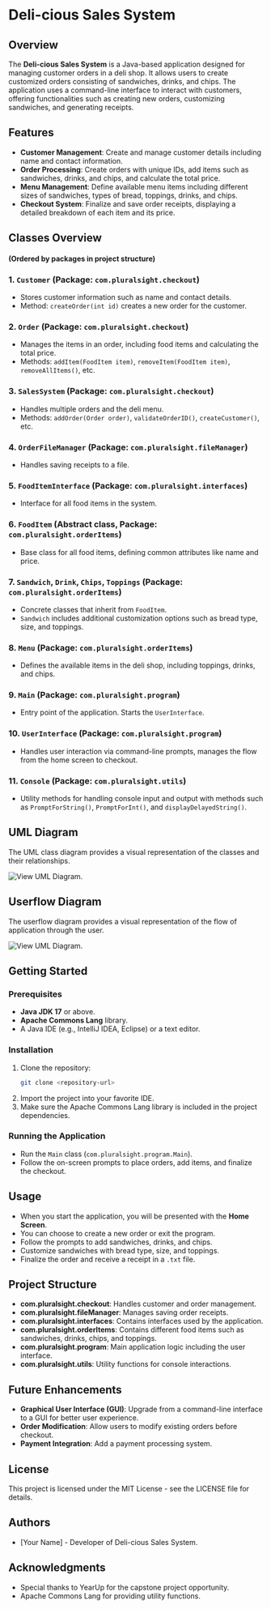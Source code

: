 # Deli-cious Sales System

## Overview
The **Deli-cious Sales System** is a Java-based application designed for managing customer orders in a deli shop. It allows users to create customized orders consisting of sandwiches, drinks, and chips. The application uses a command-line interface to interact with customers, offering functionalities such as creating new orders, customizing sandwiches, and generating receipts.

## Features
- **Customer Management**: Create and manage customer details including name and contact information.
- **Order Processing**: Create orders with unique IDs, add items such as sandwiches, drinks, and chips, and calculate the total price.
- **Menu Management**: Define available menu items including different sizes of sandwiches, types of bread, toppings, drinks, and chips.
- **Checkout System**: Finalize and save order receipts, displaying a detailed breakdown of each item and its price.

## Classes Overview 
#### (Ordered by packages in project structure)
### 1. `Customer` (Package: `com.pluralsight.checkout`)
- Stores customer information such as name and contact details.
- Method: `createOrder(int id)` creates a new order for the customer.

### 2. `Order` (Package: `com.pluralsight.checkout`)
- Manages the items in an order, including food items and calculating the total price.
- Methods: `addItem(FoodItem item)`, `removeItem(FoodItem item)`, `removeAllItems()`, etc.

### 3. `SalesSystem` (Package: `com.pluralsight.checkout`)
- Handles multiple orders and the deli menu.
- Methods: `addOrder(Order order)`, `validateOrderID()`, `createCustomer()`, etc.

### 4. `OrderFileManager` (Package: `com.pluralsight.fileManager`)
- Handles saving receipts to a file.

### 5. `FoodItemInterface` (Package: `com.pluralsight.interfaces`)
- Interface for all food items in the system.

### 6. `FoodItem` (Abstract class, Package: `com.pluralsight.orderItems`)
- Base class for all food items, defining common attributes like name and price.

### 7. `Sandwich`, `Drink`, `Chips`, `Toppings` (Package: `com.pluralsight.orderItems`)
- Concrete classes that inherit from `FoodItem`.
- `Sandwich` includes additional customization options such as bread type, size, and toppings.

### 8. `Menu` (Package: `com.pluralsight.orderItems`)
- Defines the available items in the deli shop, including toppings, drinks, and chips.

### 9. `Main` (Package: `com.pluralsight.program`)
- Entry point of the application. Starts the `UserInterface`.

### 10. `UserInterface` (Package: `com.pluralsight.program`)
- Handles user interaction via command-line prompts, manages the flow from the home screen to checkout.

### 11. `Console` (Package: `com.pluralsight.utils`)
- Utility methods for handling console input and output with methods such as `PromptForString()`, `PromptForInt()`, and `displayDelayedString()`.

## UML Diagram
The UML class diagram provides a visual representation of the classes and their relationships.

![View UML Diagram](src/main/java/com/pluralsight/resources/ClassDiagram.png).

## Userflow Diagram
The userflow diagram provides a visual representation of the flow of application through the user.

![View UML Diagram](src/main/java/com/pluralsight/resources/UserflowDiagram.jpg).

## Getting Started
### Prerequisites
- **Java JDK 17** or above.
- **Apache Commons Lang** library.
- A Java IDE (e.g., IntelliJ IDEA, Eclipse) or a text editor.

### Installation
1. Clone the repository:
   ```bash
   git clone <repository-url>
   ```
2. Import the project into your favorite IDE.
3. Make sure the Apache Commons Lang library is included in the project dependencies.

### Running the Application
- Run the `Main` class (`com.pluralsight.program.Main`).
- Follow the on-screen prompts to place orders, add items, and finalize the checkout.

## Usage
- When you start the application, you will be presented with the **Home Screen**.
- You can choose to create a new order or exit the program.
- Follow the prompts to add sandwiches, drinks, and chips.
- Customize sandwiches with bread type, size, and toppings.
- Finalize the order and receive a receipt in a `.txt` file.

## Project Structure
- **com.pluralsight.checkout**: Handles customer and order management.
- **com.pluralsight.fileManager**: Manages saving order receipts.
- **com.pluralsight.interfaces**: Contains interfaces used by the application.
- **com.pluralsight.orderItems**: Contains different food items such as sandwiches, drinks, chips, and toppings.
- **com.pluralsight.program**: Main application logic including the user interface.
- **com.pluralsight.utils**: Utility functions for console interactions.

## Future Enhancements
- **Graphical User Interface (GUI)**: Upgrade from a command-line interface to a GUI for better user experience.
- **Order Modification**: Allow users to modify existing orders before checkout.
- **Payment Integration**: Add a payment processing system.

## License
This project is licensed under the MIT License - see the LICENSE file for details.

## Authors
- [Your Name] - Developer of Deli-cious Sales System.

## Acknowledgments
- Special thanks to YearUp for the capstone project opportunity.
- Apache Commons Lang for providing utility functions.

